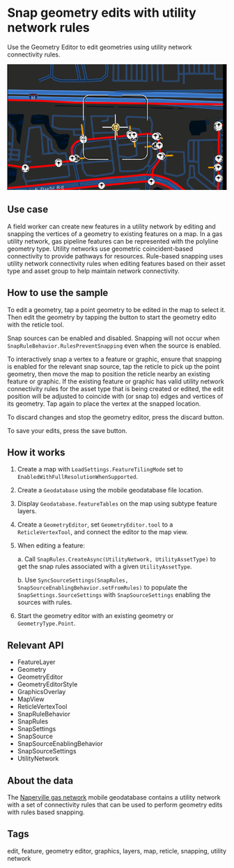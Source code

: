# Snap geometry edits with utility network rules

Use the Geometry Editor to edit geometries using utility network connectivity rules.

![Screenshot of snap geometry edits with utility network rules](snap-geometry-edits-with-utility-network-rules.png)

## Use case

A field worker can create new features in a utility network by editing and snapping the vertices of a geometry to existing features on a map. In a gas utility network, gas pipeline features can be represented with the polyline geometry type. Utility networks use geometric coincident-based connectivity to provide pathways for resources. Rule-based snapping uses utility network connectivity rules when editing features based on their asset type and asset group to help maintain network connectivity.

## How to use the sample

To edit a geometry, tap a point geometry to be edited in the map to select it. Then edit the geometry by tapping the button to start the geometry edito with the reticle tool.

Snap sources can be enabled and disabled. Snapping will not occur when `SnapRuleBehavior.RulesPreventSnapping` even when the source is enabled.

To interactively snap a vertex to a feature or graphic, ensure that snapping is enabled for the relevant snap source, tap the reticle to pick up the point geometry, then move the map to position the reticle nearby an existing feature or graphic. If the existing feature or graphic has valid utility network connectivity rules for the asset type that is being created or edited, the edit position will be adjusted to coincide with (or snap to) edges and vertices of its geometry. Tap again to place the vertex at the snapped location.

To discard changes and stop the geometry editor, press the discard button.

To save your edits, press the save button.

## How it works

1. Create a map with `LoadSettings.FeatureTilingMode` set to `EnabledWithFullResolutionWhenSupported`.
2. Create a `Geodatabase` using the mobile geodatabase file location.
3. Display `Geodatabase.featureTables` on the map using subtype feature layers.
4. Create a `GeometryEditor`, set `GeometryEditor.tool` to a `ReticleVertexTool`, and connect the editor to the map view.
5. When editing a feature:

    a. Call `SnapRules.CreateAsync(UtilityNetwork, UtilityAssetType)` to get the snap rules associated with a given `UtilityAssetType`.

    b. Use `SyncSourceSettings(SnapRules, SnapSourceEnablingBehavior.setFromRules)` to populate the `SnapSettings.SourceSettings` with `SnapSourceSettings` enabling the sources with rules.

6. Start the geometry editor with an existing geometry or `GeometryType.Point`.

## Relevant API

* FeatureLayer
* Geometry
* GeometryEditor
* GeometryEditorStyle
* GraphicsOverlay
* MapView
* ReticleVertexTool
* SnapRuleBehavior
* SnapRules
* SnapSettings
* SnapSource
* SnapSourceEnablingBehavior
* SnapSourceSettings
* UtilityNetwork

## About the data

The [Naperville gas network](https://www.arcgis.com/home/item.html?id=0fd3a39660d54c12b05d5f81f207dffd) mobile geodatabase contains a utility network with a set of connectivity rules that can be used to perform geometry edits with rules based snapping.

## Tags

edit, feature, geometry editor, graphics, layers, map, reticle, snapping, utility network
